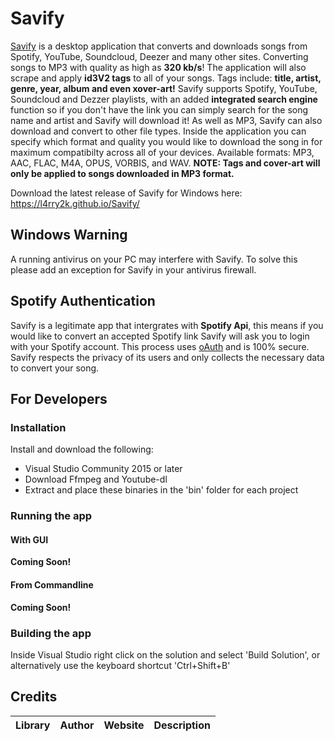 # Savify

[Savify](https://l4rry2k.github.io/Savify/) is a desktop application that converts and downloads songs from Spotify, YouTube, Soundcloud, Deezer and many other sites. Converting songs to MP3 with quality as high as **320 kb/s**! The application will also scrape and apply **id3V2 tags** to all of your songs. Tags include: **title, artist, genre, year, album and even xover-art!**
Savify supports Spotify, YouTube, Soundcloud and Dezzer playlists, with an added **integrated search engine** function so if you don't have the link you can simply search for the song name and artist and Savify will download it!
As well as MP3, Savify can also download and convert to other file types. Inside the application you can specify which format and quality you would like to download the song in for maximum compatibilty across all of your devices. Available formats: MP3, AAC, FLAC, M4A, OPUS, VORBIS, and WAV. **NOTE: Tags and cover-art will only be applied to songs downloaded in MP3 format.**

Download the latest release of Savify for Windows here: https://l4rry2k.github.io/Savify/

## Windows Warning
A running antivirus on your PC may interfere with Savify.
To solve this please add an exception for Savify in your antivirus firewall.

## Spotify Authentication
Savify is a legitimate app that intergrates with **Spotify Api**, this means if you would like to convert an accepted Spotify link Savify will ask you to login with your Spotify account. This process uses [oAuth](https://oauth.net/) and is 100% secure. Savify respects the privacy of its users and only collects the necessary data to convert your song.

## For Developers
### Installation
Install and download the following:
- Visual Studio Community 2015 or later
- Download Ffmpeg and Youtube-dl
- Extract and place these binaries in the 'bin' folder for each project

### Running the app
#### With GUI
**Coming Soon!**

#### From Commandline
**Coming Soon!**

### Building the app
Inside Visual Studio right click on the solution and select 'Build Solution', or alternatively use the keyboard shortcut 'Ctrl+Shift+B'

## Credits
|Library|Author|Website|Description|
|---|---|---|---|
